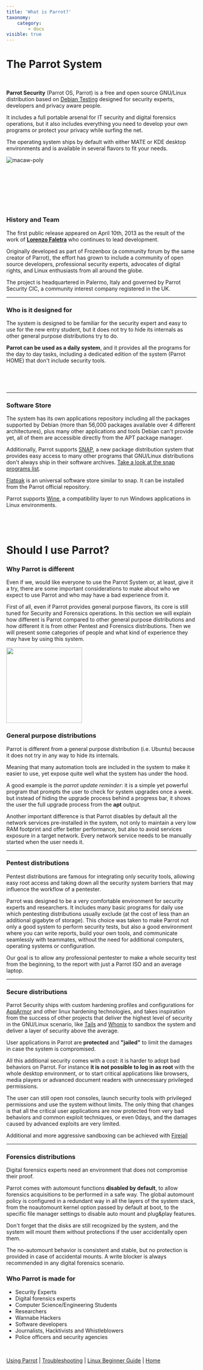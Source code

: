 ```yaml
---
title: 'What is Parrot?'
taxonomy:
    category:
        - docs
visible: true
---
```


# The Parrot System

&nbsp;

**Parrot Security** (Parrot OS, Parrot) is a free and open source GNU/Linux distribution based on [Debian Testing](https://www.debian.org/releases/testing/) designed for security experts, developers and privacy aware people.

It includes a full portable arsenal for IT security and digital forensics operations, but it also includes everything you need to develop your own programs or protect your privacy while surfing the net.

The operating system ships by default with either MATE or KDE desktop environments and is available in several flavors to fit your needs.


![macaw-poly](https://docs.parrotlinux.org/img/macaw-poly.jpg)

&nbsp;

&nbsp;

&nbsp;
---

### History and Team

The first public release appeared on April 10th, 2013 as the result of the work of [**Lorenzo Faletra**](https://palinuro.dev) who continues to lead development.

Originally developed as part of Frozenbox (a community forum by the same creator of Parrot), the effort has grown to include a community of open source developers, professional security experts, advocates of digital rights, and Linux enthusiasts from all around the globe.

The project is headquartered in Palermo, Italy and governed by Parrot Security CIC, a community interest company registered in the UK.

---

### Who is it designed for

The system is designed to be familiar for the security expert and easy to use for the new entry student, but it does not try to hide its internals as other general purpose distributions try to do.

**Parrot can be used as a daily system**, and it provides all the programs for the day to day tasks, including a dedicated edition of the system (Parrot HOME) that don't include security tools.


&nbsp;

&nbsp;

---

### Software Store

The system has its own applications repository including all the packages supported by Debian (more than 56,000 packages available over 4 different architectures), plus many other applications and tools Debian can't provide yet, all of them are accessible directly from the APT package manager.

Additionally, Parrot supports [SNAP](https://snapcraft.io), a new package distribution system that provides easy access to many other programs that GNU/Linux distributions don't always ship in their software archives. [Take a look at the snap programs list](https://snapcraft.io/store).

[Flatpak](https://www.flatpak.org/) is an universal software store similar to snap. It can be installed from the Parrot official repository.

Parrot supports [Wine](https://www.winehq.org/), a compatibility layer to run Windows applications in Linux environments.

&nbsp;
---

# Should I use Parrot?

### Why Parrot is different

Even if we, would like everyone to use the Parrot System or, at least, give it a try, there are some important considerations to make about who we expect to use Parrot and who may have a bad experience from it.

First of all, even if Parrot provides general purpose flavors, its core is still tuned for Security and Forensics operations.
In this section we will explain how different is Parrot compared to other general purpose distributions and how different it is from other Pentest and Forensics distributions. Then we will present some categories of people and what kind of experience they may have by using this system.



<img src="https://docs.parrotsec.org/img/parrot.svg" width="200">


### General purpose distributions
Parrot is different from a general purpose distribution (i.e. Ubuntu) because it does not try in any way to hide its internals.

Meaning that many automation tools are included in the system to make it easier to use, yet expose quite well what the system has under the hood.

A good example is the *parrot update reminder*: it is a simple yet powerful program that prompts the user to check for system upgrades once a week. but instead of hiding the upgrade process behind a progress bar, it shows the user the full upgrade process from the **apt** output.

Another important difference is that Parrot disables by default all the network services pre-installed in the system, not only to maintain a very low RAM footprint and offer better performance, but also to avoid services exposure in a target network.
Every network service needs to be manually started when the user needs it.

---

### Pentest distributions

Pentest distributions are famous for integrating only security tools, allowing easy root access and taking down all the security system barriers that may influence the workflow of a pentester.

Parrot was designed to be a very comfortable environment for security experts and researchers. It includes many basic programs for daily use which pentesting distributions usually exclude (at the cost of less than an additional gigabyte of storage). This choice was taken to make Parrot not only a good system to perform security tests, but also a good environment where you can write reports, build your own tools, and communicate seamlessly with teammates, without the need for additional computers, operating systems or configuration.

Our goal is to allow any professional pentester to make a whole security test from the beginning, to the report with just a Parrot ISO and an average laptop.

---

### Secure distributions

Parrot Security ships with custom hardening profiles and configurations for [AppArmor](https://wiki.ubuntu.com/AppArmor) and other linux hardening technologies, and takes inspiration from the success of other projects that deliver the highest level of security in the GNU/Linux scenario, like [Tails](https://tails.boum.org) and [Whonix](https://www.whonix.org) to sandbox the system and deliver a layer of security above the average.

User applications in Parrot are **protected** and **"jailed"** to limit the damages in case the system is compromised.

All this additional security comes with a cost: it is harder to adopt bad behaviors on Parrot. For instance **it is not possible to log in as root** with the whole desktop environment, or to start critical applications like browsers, media players or advanced document readers with unnecessary privileged permissions.

The user can still open root consoles, launch security tools with privileged permissions and use the system without limits. The only thing that changes is that all the critical user applications are now protected from very bad behaviors and common exploit techniques, or even 0days, and the damages caused by advanced exploits are very limited.

Additional and more aggressive sandboxing can be achieved with [Firejail](https://docs.parrotsec.org/info/firejail/)

---

### Forensics distributions

Digital forensics experts need an environment that does not compromise their proof.

Parrot comes with automount functions **disabled by default**, to allow forensics acquisitions to be performed in a safe way.
The global automount policy is configured in a redundant way in all the layers of the system stack, from the noautomount kernel option passed by default at boot, to the specific file manager settings to disable auto mount and plug&play features.

Don't forget that the disks are still recognized by the system, and the system will mount them without protections if the user accidentally open them.

The no-automount behavior is consistent and stable, but no protection is provided in case of accidental mounts. A write blocker is always recommended in any digital forensics scenario.


### Who Parrot is made for

 * Security Experts
 * Digital forensics experts
 * Computer Science/Engineering Students
 * Researchers
 * Wannabe Hackers
 * Software developers
 * Journalists, Hacktivists and Whistleblowers
 * Police officers and security agencies

&nbsp;

[Using Parrot](https://docs.parrotlinux.org/info/start/) | [Troubleshooting](https://docs.parrotlinux.org/trbl/start/) | [Linux Beginner Guide](https://docs.parrotlinux.org/library/lbg-basics/) | [Home](https://docs.parrotlinux.org/) 
